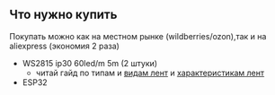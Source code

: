 ## Что нужно купить
Покупать можно как на местном рынке (wildberries/ozon),так и на aliexpress (экономия 2 раза)
- WS2815 ip30 60led/m 5m (2 штуки)
 	- читай гайд по типам и [видам лент](ленты/типы_лент.md) и  [характеристикам лент](ленты/характеристики_лент.md)
- ESP32 
